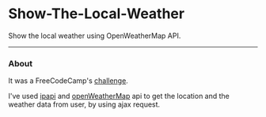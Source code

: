 # Show-The-Local-Weather
Show the local weather using OpenWeatherMap API.

---
### About

It was a FreeCodeCamp's [challenge](https://learn.freecodecamp.org/coding-interview-prep/take-home-projects/show-the-local-weather/). 

I've used [ipapi](https://ipapi.co/) and [openWeatherMap](https://openweathermap.org/api) api to get the location and the weather data from user, by using ajax request.
